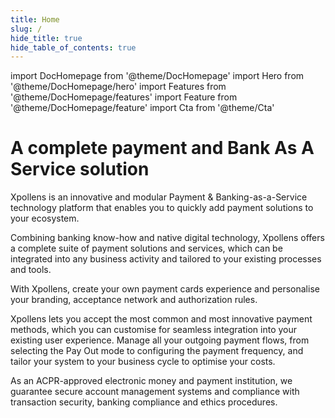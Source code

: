 ```yaml
---
title: Home
slug: /
hide_title: true
hide_table_of_contents: true
---
```


import DocHomepage from '@theme/DocHomepage'
import Hero from '@theme/DocHomepage/hero'
import Features from '@theme/DocHomepage/features'
import Feature from '@theme/DocHomepage/feature'
import Cta from '@theme/Cta'

<DocHomepage>

<!-- HERO -->

<Hero>

# A complete payment and Bank As A Service solution

Xpollens is an innovative and modular Payment & Banking-as-a-Service technology platform that enables you to quickly add payment solutions to your ecosystem.

Combining banking know-how and native digital technology, Xpollens offers a complete suite of payment solutions and services, which can be integrated into any business activity and tailored to your existing processes and tools.

<Cta
  context="hero"
  ui="button"
  link="docs/accounts/account-management"
  label="Get started"
/>

</Hero>

<!-- FEATURES -->

<Features>

<!-- Feature 1 -->

<Feature title="Easy Card issuing" icon="cb">

With Xpollens, create your own payment cards experience and personalise your branding, acceptance network and authorization rules.

<Cta
  context="feature"
  ui="inline"
  link="docs/cards/issuing"
  label="Get started"
/>

</Feature>

<!-- Feature 2 -->

<Feature title="Set up your own accounts and payment methods" icon="payment">

Xpollens lets you accept the most common and most innovative payment methods, which you can customise for seamless integration into your existing user experience.
  Manage all your outgoing payment flows, from selecting the Pay Out mode to configuring the payment frequency, and tailor your system to your business cycle to optimise your costs.
<Cta
  context="feature"
  ui="inline"
  link="docs/payin/general"
  label="Get started"
/>

</Feature>

<!-- Feature 3 -->

<Feature title="Delegate your customer KYC" icon="kyc">

As an ACPR-approved electronic money and payment institution, we guarantee secure account management systems and compliance with transaction security, banking compliance and ethics procedures.

<Cta
  context="feature"
  ui="inline"
  link="docs/kyc/retail-customer"
  label="Get started"
/>

</Feature>

</Features>

</DocHomepage>
